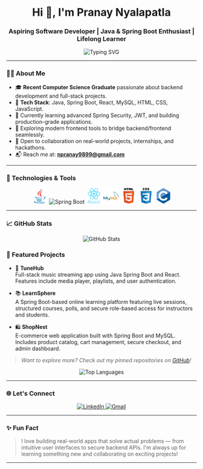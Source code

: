 <h1 align="center">Hi 👋, I'm Pranay Nyalapatla</h1>
<h3 align="center">Aspiring Software Developer | Java & Spring Boot Enthusiast | Lifelong Learner</h3>

<p align="center">
  <img src="https://readme-typing-svg.demolab.com?font=Fira+Code&size=22&pause=1000&color=0A77B6&center=true&vCenter=true&width=435&lines=Building+backend+magic+with+Spring+Boot;Creating+clean+UIs+with+React;Open+to+collaboration+and+learning" alt="Typing SVG" />
</p>

---

### 👨‍💻 About Me

- 🎓 **Recent Computer Science Graduate** passionate about backend development and full-stack projects.
- 🧰 **Tech Stack**: Java, Spring Boot, React, MySQL, HTML, CSS, JavaScript.
- 🚀 Currently learning advanced Spring Security, JWT, and building production-grade applications.
- 🌱 Exploring modern frontend tools to bridge backend/frontend seamlessly.
- 🤝 Open to collaboration on real-world projects, internships, and hackathons.
- 📬 Reach me at: **npranay9899@gmail.com**

---

### 🔧 Technologies & Tools

<p align="center">
  <img src="https://raw.githubusercontent.com/devicons/devicon/master/icons/java/java-original.svg" alt="Java" width="42" height="42"/>
  <img src="https://www.vectorlogo.zone/logos/springio/springio-icon.svg" alt="Spring Boot" width="42" height="42"/>
  <img src="https://raw.githubusercontent.com/devicons/devicon/master/icons/react/react-original-wordmark.svg" alt="React" width="42" height="42"/>
  <img src="https://raw.githubusercontent.com/devicons/devicon/master/icons/mysql/mysql-original-wordmark.svg" alt="MySQL" width="42" height="42"/>
  <img src="https://raw.githubusercontent.com/devicons/devicon/master/icons/html5/html5-original-wordmark.svg" alt="HTML5" width="42" height="42"/>
  <img src="https://raw.githubusercontent.com/devicons/devicon/master/icons/css3/css3-original-wordmark.svg" alt="CSS3" width="42" height="42"/>
  <img src="https://raw.githubusercontent.com/devicons/devicon/master/icons/c/c-original.svg" alt="C" width="42" height="42"/>
</p>

---

### 📈 GitHub Stats

<p align="center">
  <img src="https://github-readme-stats.vercel.app/api?username=pranay9899&show_icons=true&theme=default" alt="GitHub Stats" />
</p>

### 🚀 Featured Projects

- 🎵 **TuneHub**  
  Full-stack music streaming app using Java Spring Boot and React. Features include media player, playlists, and user authentication.

- 📚 **LearnSphere**  
  A Spring Boot-based online learning platform featuring live sessions, structured courses, polls, and secure role-based access for instructors and students.

- 🛍️ **ShopNest**  
  E-commerce web application built with Spring Boot and MySQL. Includes product catalog, cart management, secure checkout, and admin dashboard.

> *Want to explore more? Check out my pinned repositories on [GitHub](https://github.com/pranay9899?tab=repositories)!*


<p align="center">
  <img src="https://github-readme-stats.vercel.app/api/top-langs?username=pranay9899&show_icons=true&layout=compact" alt="Top Languages"/>
</p>

---

### 🌐 Let's Connect

<p align="center">
  <a href="https://www.linkedin.com/in/pranaynyalapatla/" target="_blank">
    <img src="https://img.shields.io/badge/LinkedIn-Pranay%20Nyalapatla-blue?style=for-the-badge&logo=linkedin&logoColor=white" alt="LinkedIn" />
  </a>
  <a href="mailto:npranay9899@gmail.com" target="_blank">
    <img src="https://img.shields.io/badge/Gmail-npranay9899@gmail.com-red?style=for-the-badge&logo=gmail&logoColor=white" alt="Gmail" />
  </a>
</p>

---

### ✨ Fun Fact

> I love building real-world apps that solve actual problems — from intuitive user interfaces to secure backend APIs. I'm always up for learning something new and collaborating on exciting projects!

---

